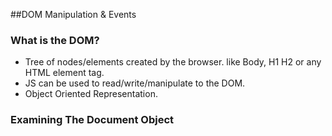 ##DOM Manipulation & Events

### What is the DOM?
- Tree of nodes/elements created by the browser. like Body, H1 H2 or any HTML element tag.
- JS can be used to read/write/manipulate to the DOM.
- Object Oriented Representation.

### Examining The Document Object
